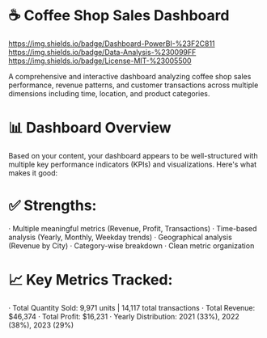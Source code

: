 # ☕ Coffee Shop Sales Dashboard

https://img.shields.io/badge/Dashboard-PowerBI-%23F2C811 https://img.shields.io/badge/Data-Analysis-%230099FF https://img.shields.io/badge/License-MIT-%23005500

A comprehensive and interactive dashboard analyzing coffee shop sales performance, revenue patterns, and customer transactions across multiple dimensions including time, location, and product categories.

# 📊 Dashboard Overview
Based on your content, your dashboard appears to be well-structured with multiple key performance indicators (KPIs) and visualizations. Here's what makes it good:

# ✅ Strengths:
· Multiple meaningful metrics (Revenue, Profit, Transactions)
· Time-based analysis (Yearly, Monthly, Weekday trends)
· Geographical analysis (Revenue by City)
· Category-wise breakdown
· Clean metric organization

# 📈 Key Metrics Tracked:

· Total Quantity Sold: 9,971 units | 14,117 total transactions
· Total Revenue: $46,374
· Total Profit: $16,231
· Yearly Distribution: 2021 (33%), 2022 (38%), 2023 (29%)
